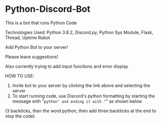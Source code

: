 # Python-Discord-Bot

This is a bot that runs Python Code

Technologies Used:
Python 3.8.2,
Discord.py,
Python Sys Module, 
Flask,
Thread, 
Uptime Robot

Add Python Bot to your server!



Please leave suggestions!

Also currently trying to add input functions and error display

HOW TO USE:

1. Invite bot to your server by clicking the link above and selecting the server
2. To start running code, use Discord's python formatting by starting the message with "```python" and ending it with "```" as shown below 

(3 backticks, then the word python, then add three backticks at the end to stop the code)






